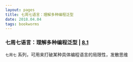 ```yaml
---
layout: pages
title: 七周七语言：理解多种编程泛型
date: 2018.04.04
tags: bookworms
---
```


### 七周七语言：理解多种编程泛型 | [8.1](https://book.douban.com/subject/10555435/)

`七周七` 系列，可用来打破某种具体编程语言的局限性，发散思维
